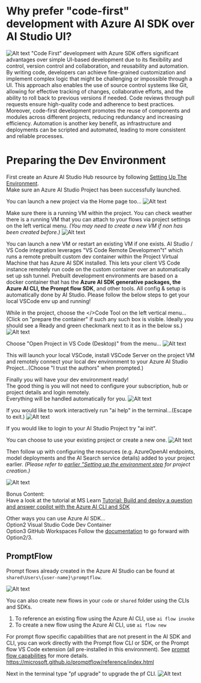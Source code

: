 # Why prefer "code-first" development with Azure AI SDK over AI Studio UI?
![Alt text](../../../media/p01.webp)
"Code First" development with Azure SDK offers significant advantages over simple UI-based development due to its flexibility and control, version control and collaboration, and reusability and automation. By writing code, developers can achieve fine-grained customization and implement complex logic that might be challenging or impossible through a UI. This approach also enables the use of source control systems like Git, allowing for effective tracking of changes, collaborative efforts, and the ability to roll back to previous versions if needed. Code reviews through pull requests ensure high-quality code and adherence to best practices. Moreover, code-first development promotes the reuse of components and modules across different projects, reducing redundancy and increasing efficiency. Automation is another key benefit, as infrastructure and deployments can be scripted and automated, leading to more consistent and reliable processes.

# Preparing the Dev Environment

First create an Azure AI Studio Hub resource by following [Setting Up The Environment](../../Lab1%20-%20WikiPediaChatApp/1.1SettingUptheEnv.md). \
Make sure an Azure AI Studio Project has been successfully launched.

You can launch a new project via the Home page too...
![Alt text](../../../media/1420.png)

Make sure there is a running VM within the project. You can check weather there is a running VM that you can attach to your flows via project settings on the left vertical menu. *(You may need to create a new VM if non has been created before.)*
![Alt text](../../../media/1450.png)

You can launch a new VM or restart an existing VM if one exists. AI Studio / VS Code integration leverages "VS Code Remote Developmen"t" which runs a remote prebuilt custom dev container within the Project Virtual Machine that has Azure AI SDK installed. This lets your client VS Code instance remotely run code on the custom container over an automatically set up ssh tunnel. Prebuilt development environments are based on a docker container that has the **Azure AI SDK generative packages, the Azure AI CLI, the Prompt flow SDK**, and other tools.  All config & setup is automatically done by AI Studio. Please follow the below steps to get your local VSCode env up and running!

While in the project, choose the </>Code Tool on the left vertical menu...(Click on "prepare the container" if such any such box is visible. Ideally you should see a Ready and green checkmark next to it as in the below ss.)
![Alt text](../../../media/1451.png)

Choose "Open Project in VS Code (Desktop)" from the menu...
![Alt text](../../../media/1452.png)

This will launch your local VSCode, install VSCode Server on the project VM and remotely connect your local dev environment to your Azure AI Studio Project...(Choose "I trust the authors" when prompted.)

Finally you will have your dev environment ready! \
The good thing is you will not need to configure your subscription, hub or project details and login remotely. \
Everything will be handled automatically for you.
![Alt text](../../../media/1453.png)

If you would like to work interactively run "ai help" in the terminal...(Escape to exit.)
![Alt text](../../../media/1454.png)

If you would like to login to your AI Studio Project try "ai init".

You can choose to use your existing project or create a new one.
![Alt text](../../../media/1458.png)


Then follow up with configuring the resources (e.g. AzureOpenAI endpoints, model deployments and the AI Search service details) added to your project earlier.
*(Please refer to [earlier "Setting up the environment step](../../Lab1%20-%20WikiPediaChatApp/1.1SettingUptheEnv.md) for project creation.)*

![Alt text](../../../media/1457.png)

Bonus Content: \
Have a look at the tutorial at MS Learn [Tutorial: Build and deploy a question and answer copilot with the Azure AI CLI and SDK](https://learn.microsoft.com/en-us/azure/ai-studio/tutorials/deploy-copilot-sdk)

Other ways you can use Azure AI SDK...\
Option2 Visual Studio Code Dev Container \
Option3 GitHub Workspaces 
Follow the [documentation](https://learn.microsoft.com/en-us/azure/ai-studio/how-to/sdk-install?tabs=linux) to go forward with Option2/3.

## PromptFlow 

Prompt flows already created in the Azure AI Studio can be found at `shared\Users\{user-name}\promptflow`. 


![Alt text](../../../media/71.png)

You can also create new flows in your `code` or `shared` folder using the CLIs and SDKs.

1. To reference an existing flow using the Azure AI CLI, use `ai flow invoke`
1. To create a new flow using the Azure AI CLI, use `ai flow new`

For prompt flow specific capabilities that are not present in the AI SDK and CLI, you can work directly with the Prompt flow CLI or SDK, or the Prompt flow VS Code extension (all pre-installed in this environment). See [prompt flow capabilities](<https://microsoft.github.io/promptflow/reference/index.html>) for more details.
https://microsoft.github.io/promptflow/reference/index.html


Next in the terminal type "pf upgrade" to upgrade the pf CLI. 
![Alt text](../../../media/72.png)
